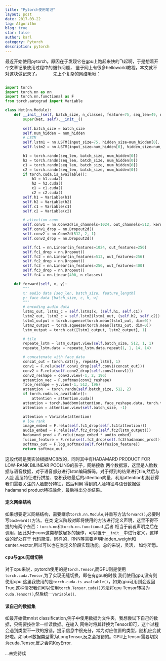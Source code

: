 ```yaml
---
title: "Pytorch使用笔记"
layout: post
date: 2017-03-22
tag: Algorithm
blog: true
star: false
author: karl
category: Pytorch
description: pytorch
---  
```


最近开始使用pytorch，原因在于发现它在gpu上跑起来快的飞起啊，于是想着开个文章记录使用过程中的细节问题，
鉴于网上有很多helloworld教程，本文就不对这块做记录了。　　
　
先上个复杂的网络瞅瞅：　　
```python

import torch
import torch.nn as nn
import torch.nn.functional as F
from torch.autograd import Variable

class Net(nn.Module):
    def __init__(self, batch_size, n_classes, feature=75, seq_len=49, num_hidden=[256, 256]):
        super(Net, self).__init__()
        
        self.batch_size = batch_size
        self.num_hidden = num_hidden
        # LSTM
        self.lstm1 = nn.LSTM(input_size=75, hidden_size=num_hidden[0], num_layers=seq_len)
        self.lstm2 = nn.LSTM(input_size=num_hidden[0], hidden_size=num_hidden[1], num_layers=seq_len)

        h1 = torch.randn(seq_len, batch_size, num_hidden[0])
        h2 = torch.randn(seq_len, batch_size, num_hidden[0])
        c1 = torch.randn(seq_len, batch_size, num_hidden[0])
        c2 = torch.randn(seq_len, batch_size, num_hidden[0])
        if torch.cuda.is_available():
            h1 = h1.cuda()
            h2 = h2.cuda()
            c1 = c1.cuda()
            c2 = c2.cuda()
        self.h1 = Variable(h1)
        self.h2 = Variable(h2)
        self.c1 = Variable(c1)
        self.c2 = Variable(c2)

        # attention conv
        self.conv1 = nn.Conv2d(in_channels=1024, out_channels=512, kernel_size=1)
        self.conv1_drop = nn.Dropout2d()
        self.conv2 = nn.Conv2d(512, 2, 1)
        self.conv2_drop = nn.Dropout2d()

        self.fc1 = nn.Linear(in_features=1024, out_features=256)
        self.fc1_drop = nn.Dropout()
        self.fc2 = nn.Linear(in_features=512, out_features=256)
        self.fc2_drop = nn.Dropout()
        self.fc3 = nn.Linear(in_features=256, out_features=400)
        self.fc3_drop = nn.Dropout()
        self.fc4 = nn.Linear(400, n_classes)

    def forward(self, x, y):
        """
        x: audio data [seq_len, batch_size, feature_length]
        y: face data [batch_size, c, h, w]
        """
        # encoding audio data
        lstm1_out, lstm1_c = self.lstm1(x, (self.h1, self.c1))
        lstm2_out, lstm2_c = self.lstm2(lstm1_out, (self.h2, self.c2))
        lstm1_output = torch.squeeze(torch.mean(lstm1_out, dim=0))
        lstm2_output = torch.squeeze(torch.mean(lstm2_out, dim=0))
        lstm_output = torch.cat([lstm1_output, lstm2_output], 1)

        # tile
        repeate_lstm = lstm_output.view(self.batch_size, 512, 1, 1)
        repeate_lstm.data = repeate_lstm.data.repeat(1, 1, 14, 14)

        # concatenate with face data
        concat_out = torch.cat([y, repeate_lstm], 1)
        conv1 = F.relu(self.conv1_drop(self.conv1(concat_out)))
        conv2 = F.relu(self.conv2_drop(self.conv2(conv1)))
        conv2_reshape = conv2.view(-1, 2, 196)
        attention_vec = F.softmax(conv2_reshape)
        face_reshape = y.view(-1, 512, 196)
        attention  = torch.randn(self.batch_size, 512, 2)
        if torch.cuda.is_available():
            attention = attention.cuda()
        attention = torch.baddbmm(attention, face_reshape.data, torch.transpose(attention_vec, 2, 1).data)
        attention = attention.view(self.batch_size, -1)

        attention = Variable(attention)
        # low rank
        image_embed = F.relu(self.fc1_drop(self.fc1(attention)))
        audio_embed = F.relu(self.fc2_drop(self.fc2(lstm_output)))
        hadamand_prod = F.relu(image_embed * audio_embed)
        fusion_feature = F.relu(self.fc3_drop(self.fc3(hadamand_prod)))
        softmax_out = F.log_softmax(self.fc4(fusion_feature))
        return softmax_out
```

这段代码是我实验根据MCB改的，同时其中有HADAMARD PRODUCT FOR LOW-RANK BILINEAR POOLING的影子，网络接收
两个数据源，这里是人脸数据与语音数据，对于语音部分进行lstm编码解码，对于得到的结果进行tile,然后与人脸
高层特征进行拼接、卷积获取最后的attention向量，利用attention机制获得我们需要关注的人脸部分特征，然后利用
得到的人脸特征与语音数据做hadamand product特征融合，最后得出分类结果。　
　

#### 定义网络结构　　

如果想要定义网络结构，需要继承`torch.nn.Module`,并重写方法`forward()`,必要时写`backward()`方法。在类
定义阶段对即将使用的方法进行定义声明，这里不得不提的有两个东西：`torch.nn`和`torch.nn.functional`,后者
相当于前者声明之后在调用，因此对于conv这类参数居多的操作，可以置于`__init__`中进行定义，这样做的好处在于
代码简洁，同样的，RNN等需要声明hidden_weight和center_vector,所以可以也在类定义阶段实现功能。总的来说，灵活，
如你所愿。　　

#### cpu与gpu无缝切换　　

对于cpu来说，pytorch使用的是`torch.Tensor`,而GPU则是使用`torch.cuda.Tensor`,为了实现无缝切换，即在有gpu的时候
我们使用gpu,没有则使用cpu,这里我使用的是`torch.cuda.is_avaliable()`，如果gpu可用则会返回True,这种情况我们可以使用`torch.Tensor.cuda()`方法将cpu Tensor转换为`cuda.Tensor()`,然后统一`Variable()`.  

#### 读自己的数据集　　

如最开始做mnist classification,例子中使用数据为文件夹，我想尝试下自己的数据，只需要按往常一样读数据。在输入
网络时将其转换为Tensor即可，这个过程会遇到类型不一致的报错，提示信息中很充分，常为对应位置的类型，随机应变就好啦。如label数据类型需为LongTensor,反之会报错的。GPU上Tensor需要切换为cuda.Tensor,反之会包KeyError.  

...未完待续
